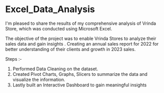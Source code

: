 # Excel_Data_Analysis 

I'm pleased to share the results of my comprehensive analysis of Vrinda Store, which was conducted using Microsoft Excel.

The objective of the project was to enable Vrinda Stores to analyze their sales data and gain insights .
Creating an annual sales report for 2022 for better understanding of their clients and growth in 2023 sales.

Steps :-
1. Performed Data Cleaning on the dataset.
2. Created Pivot Charts, Graphs, Slicers to summarize the data and visualize the information.
3. Lastly built an Interactive Dashboard to gain meaningful insights
